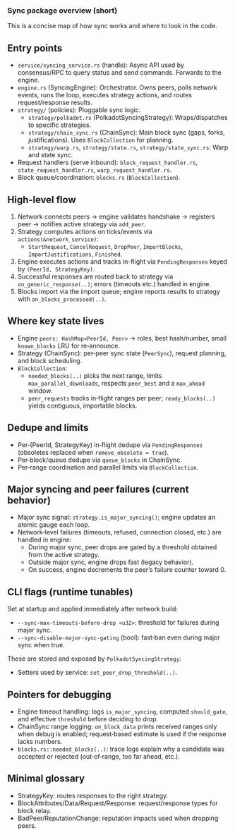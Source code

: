 ### Sync package overview (short)

This is a concise map of how sync works and where to look in the code.

## Entry points
- `service/syncing_service.rs` (handle): Async API used by consensus/RPC to query status and send commands. Forwards to the engine.
- `engine.rs` (SyncingEngine): Orchestrator. Owns peers, polls network events, runs the loop, executes strategy actions, and routes request/response results.
- `strategy/` (policies): Pluggable sync logic.
  - `strategy/polkadot.rs` (PolkadotSyncingStrategy): Wraps/dispatches to specific strategies.
  - `strategy/chain_sync.rs` (ChainSync): Main block sync (gaps, forks, justifications). Uses `BlockCollection` for planning.
  - `strategy/warp.rs`, `strategy/state.rs`, `strategy/state_sync.rs`: Warp and state sync.
- Request handlers (serve inbound): `block_request_handler.rs`, `state_request_handler.rs`, `warp_request_handler.rs`.
- Block queue/coordination: `blocks.rs` (`BlockCollection`).

## High-level flow
1) Network connects peers → engine validates handshake → registers peer → notifies active strategy via `add_peer`.
2) Strategy computes actions on ticks/events via `actions(&network_service)`:
   - `StartRequest`, `CancelRequest`, `DropPeer`, `ImportBlocks`, `ImportJustifications`, `Finished`.
3) Engine executes actions and tracks in-flight via `PendingResponses` keyed by `(PeerId, StrategyKey)`.
4) Successful responses are routed back to strategy via `on_generic_response(..)`; errors (timeouts etc.) handled in engine.
5) Blocks import via the import queue; engine reports results to strategy with `on_blocks_processed(..)`.

## Where key state lives
- Engine `peers: HashMap<PeerId, Peer>` → roles, best hash/number, small `known_blocks` LRU for re‑announce.
- Strategy (ChainSync): per‑peer sync state (`PeerSync`), request planning, and block scheduling.
- `BlockCollection`:
  - `needed_blocks(..)` picks the next range, limits `max_parallel_downloads`, respects `peer_best` and a `max_ahead` window.
  - `peer_requests` tracks in‑flight ranges per peer; `ready_blocks(..)` yields contiguous, importable blocks.

## Dedupe and limits
- Per‑(PeerId, StrategyKey) in‑flight dedupe via `PendingResponses` (obsoletes replaced when `remove_obsolete = true`).
- Per‑block/queue dedupe via `queue_blocks` in ChainSync.
- Per‑range coordination and parallel limits via `BlockCollection`.

## Major syncing and peer failures (current behavior)
- Major sync signal: `strategy.is_major_syncing()`; engine updates an atomic gauge each loop.
- Network‑level failures (timeouts, refused, connection closed, etc.) are handled in engine:
  - During major sync, peer drops are gated by a threshold obtained from the active strategy.
  - Outside major sync, engine drops fast (legacy behavior).
  - On success, engine decrements the peer’s failure counter toward 0.

## CLI flags (runtime tunables)
Set at startup and applied immediately after network build:
- `--sync-max-timeouts-before-drop <u32>`: threshold for failures during major sync.
- `--sync-disable-major-sync-gating` (bool): fast‑ban even during major sync when true.

These are stored and exposed by `PolkadotSyncingStrategy`:
- Setters used by service: `set_peer_drop_threshold(..)`.

## Pointers for debugging
- Engine timeout handling: logs `is_major_syncing`, computed `should_gate`, and effective `threshold` before deciding to drop.
- ChainSync range logging: `on_block_data` prints received ranges only when debug is enabled; request‑based estimate is used if the response lacks numbers.
- `blocks.rs::needed_blocks(..)`: trace logs explain why a candidate was accepted or rejected (out‑of‑range, too far ahead, etc.).

## Minimal glossary
- StrategyKey: routes responses to the right strategy.
- BlockAttributes/Data/Request/Response: request/response types for block relay.
- BadPeer/ReputationChange: reputation impacts used when dropping peers.


